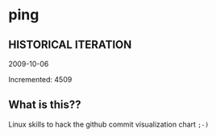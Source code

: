 # ping

## HISTORICAL ITERATION
2009-10-06

Incremented: 4509

## What is this?? 
Linux skills to hack the github commit visualization chart `;-)`
